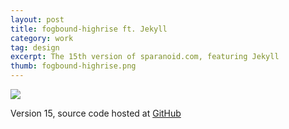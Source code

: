 ```yaml
---
layout: post
title: fogbound-highrise ft. Jekyll
category: work
tag: design
excerpt: The 15th version of sparanoid.com, featuring Jekyll
thumb: fogbound-highrise.png
---
```


<p class=browser><img src="{{ site.file }}/fogbound-highrise-screenshot-large.png"></p>

<div class=txt>
<p>Version 15, source code hosted at <a href="https://github.com/sparanoid/sparanoid.com">GitHub</a></p>
</div>